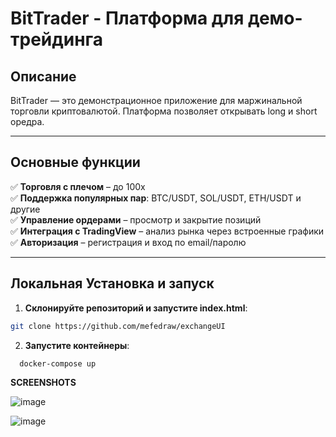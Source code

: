 # BitTrader - Платформа для демо-трейдинга 

## Описание  

BitTrader — это демонстрационное приложение для маржинальной торговли криптовалютой. Платформа позволяет открывать long и short оредра.

---

## Основные функции  

✅ **Торговля с плечом** – до 100x  
✅ **Поддержка популярных пар**: BTC/USDT, SOL/USDT, ETH/USDT и другие  
✅ **Управление ордерами** – просмотр и закрытие позиций  
✅ **Интеграция с TradingView** – анализ рынка через встроенные графики  
✅ **Авторизация** – регистрация и вход по email/паролю  

---

## Локальная Установка и запуск  

1.   **Склонируйте репозиторий и запустите index.html**:  
   ```bash
   git clone https://github.com/mefedraw/exchangeUI
   ```
2.   **Запустите контейнеры**:
   ```bash
     docker-compose up
  ```

**SCREENSHOTS**


![image](https://github.com/user-attachments/assets/9fb15b8f-0c15-49d5-a54e-fd39f2767ccf)



![image](https://github.com/user-attachments/assets/61c245be-1e97-4800-aeb6-515a5141954b)
